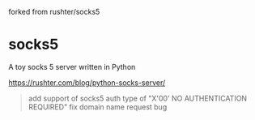 forked from rushter/socks5
# socks5
A toy socks 5 server written in Python


https://rushter.com/blog/python-socks-server/


> add support of socks5 auth type of "X'00' NO AUTHENTICATION REQUIRED"
> fix domain name request bug